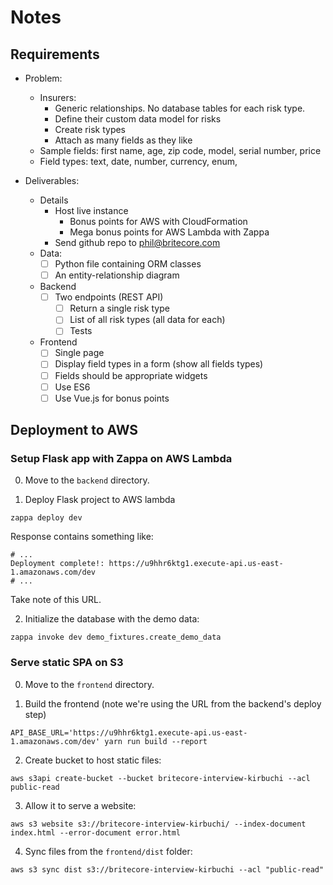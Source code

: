 # Notes

## Requirements

- Problem:
  - Insurers:
    - Generic relationships. No database tables for each risk type.
    - Define their custom data model for risks
    - Create risk types
    - Attach as many fields as they like
  - Sample fields: first name, age, zip code, model, serial number, price
  - Field types: text, date, number, currency, enum,

- Deliverables:
  - Details
    - Host live instance
      - Bonus points for AWS with CloudFormation
      - Mega bonus points for AWS Lambda with Zappa
    - Send github repo to phil@britecore.com
  - Data:
    - [ ] Python file containing ORM classes
    - [ ] An entity-relationship diagram
  - Backend
    - [ ] Two endpoints (REST API)
      - [ ] Return a single risk type
      - [ ] List of all risk types (all data for each)
      - [ ] Tests
  - Frontend
    - [ ] Single page
    - [ ] Display field types in a form (show all fields types)
    - [ ] Fields should be appropriate widgets
    - [ ] Use ES6
    - [ ] Use Vue.js for bonus points

## Deployment to AWS

### Setup Flask app with Zappa on AWS Lambda

0. Move to the `backend` directory.

1. Deploy Flask project to AWS lambda

```
zappa deploy dev
```

Response contains something like:

```
# ...
Deployment complete!: https://u9hhr6ktg1.execute-api.us-east-1.amazonaws.com/dev
# ...
```

Take note of this URL.

2. Initialize the database with the demo data:

```
zappa invoke dev demo_fixtures.create_demo_data
```

### Serve static SPA on S3

0. Move to the `frontend` directory.

1. Build the frontend (note we're using the URL from the backend's deploy step)

```
API_BASE_URL='https://u9hhr6ktg1.execute-api.us-east-1.amazonaws.com/dev' yarn run build --report
```

2. Create bucket to host static files:

```
aws s3api create-bucket --bucket britecore-interview-kirbuchi --acl public-read
```

3. Allow it to serve a website:

```
aws s3 website s3://britecore-interview-kirbuchi/ --index-document index.html --error-document error.html
```

4. Sync files from the `frontend/dist` folder:

```
aws s3 sync dist s3://britecore-interview-kirbuchi --acl "public-read"
```

